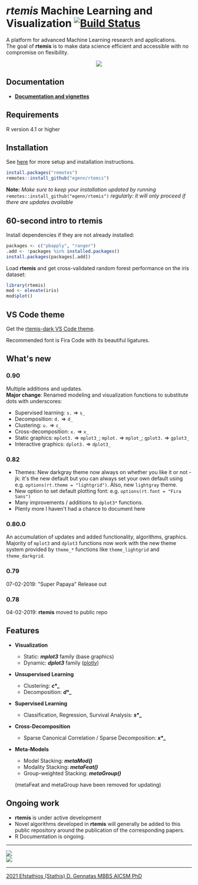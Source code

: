 # **_rtemis_** Machine Learning and Visualization [![Build Status](https://travis-ci.com/egenn/rtemis.svg?branch=master)](https://travis-ci.com/egenn/rtemis)

A platform for advanced Machine Learning research and applications.  
The goal of **rtemis** is to make data science efficient and accessible with no compromise on flexibility.

<div style="text-align:center">
<a href="https://rtemis.lambdamd.org">
<img align = "center" src="https://egenn.github.io/imgs/rtemis_logo.png"></a>
</div>

## Documentation

* [**Documentation and vignettes**](https://rtemis.lambdamd.org)  

## Requirements

R version 4.1 or higher

## Installation

See [here](https://rtemis.lambdamd.org/setup.html) for more setup and installation instructions.

```r
install.packages("remotes")
remotes::install_github("egenn/rtemis")
```

**Note:** *Make sure to keep your installation updated by running* `remotes::install_github("egenn/rtemis")` *regularly: it will only proceed if there are updates available*

## 60-second intro to **rtemis**

Install dependencies if they are not already installed:

```r
packages <- c("pbapply", "ranger")
.add <- !packages %in% installed.packages()
install.packages(packages[.add])
```

Load **rtemis** and get cross-validated random forest performance on the iris dataset:

```r
library(rtemis)
mod <- elevate(iris)
mod$plot()
```

## VS Code theme

Get the [rtemis-dark VS Code theme](https://marketplace.visualstudio.com/items?itemName=egenn.rtemis-dark).

Recommended font is Fira Code with its beautiful ligatures.

## What's new

### **0.90**

Multiple additions and updates.  
**Major change**: Renamed modeling and visualization functions to substitute 
dots with underscores:

* Supervised learning: `s.` => `s_`
* Decomposition: `d.` => `d_`
* Clustering: `u.` => `c_`
* Cross-decomposition: `x.` => `x_`
* Static graphics: `mplot3.` => `mplot3_`; `mplot.` => `mplot_`; `gplot3.` => `gplot3_`
* Interactive graphics: `dplot3.` => `dplot3_`

### **0.82**

* Themes: New darkgray theme now always on whether you like it or not - jk:
it's the new default but you can always set your own default using
e.g. `options(rt.theme = "lightgrid")`. Also, new `lightgray` theme.
* New option to set default plotting font: e.g. `options(rt.font = "Fira Sans")`
* Many improvements / additions to `dplot3*` functions.
* Plenty more I haven't had a chance to document here

### **0.80.0**

An accumulation of updates and added functionality, algorithms, graphics.  
Majority of `mplot3` and `dplot3` functions now work with the new theme system
provided by `theme_*` functions like `theme_lightgrid` and `theme_darkgrid`.

### **0.79**

07-02-2019: "Super Papaya" Release out

### **0.78**

04-02-2019: **rtemis** moved to public repo

## Features

* **Visualization**
  * Static: **_mplot3_** family (base graphics)
  * Dynamic: **_dplot3_** family ([plotly](https://plot.ly/r/))
* **Unsupervised Learning**
  * Clustering: **_c_\*_**
  * Decomposition: **_d_\*_**
* **Supervised Learning**
  * Classification, Regression, Survival Analysis: **_s_\*_**
* **Cross-Decomposition**
  * Sparse Canonical Correlation / Sparse Decomposition: **_x_\*_**
* **Meta-Models**  
  * Model Stacking: **_metaMod()_**
  * Modality Stacking: **_metaFeat()_**
  * Group-weighted Stacking: **_metaGroup()_**

  (metaFeat and metaGroup have been removed for updating)

## Ongoing work

* **rtemis** is under active development
* Novel algorithms developed in **rtemis** will generally be added to this public repository around the publication of the corresponding papers.
* R Documentation is ongoing.

---

<img align = "center" src="https://egenn.github.io/imgs/rtemis_vis_collage.png">
</br>
<img align = "center" src="https://egenn.github.io/imgs/rtemis_rstudio.png">
</br>  

---

[2021 Efstathios (Stathis) D. Gennatas MBBS AICSM PhD](https://egenn.lambdamd.org)

